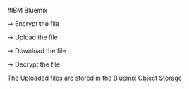 #IBM Bluemix

-> Encrypt the file

-> Upload the file

-> Download the file

-> Decrypt the file

The Uploaded files are stored in the Bluemix Object Storage
